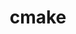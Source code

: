 ---
title: "cmake"
layout: cache
categories: [package, v0.18.1]
meta: {"versions": ["3.23.1"], "compilers": ["gcc@=7.3.1", "gcc@=7.5.0", "gcc@=8.4.0"], "oss": ["amzn2", "ubuntu18.04"], "platforms": ["linux"], "targets": ["aarch64", "graviton2", "x86_64", "x86_64_v3", "x86_64_v4"], "stacks": ["aws-ahug", "aws-ahug-aarch64", "aws-isc", "aws-isc-aarch64", "build_systems", "data-vis-sdk", "e4s", "radiuss", "root", "tutorial"], "num_specs": 7, "num_specs_by_stack": {"aws-isc": 2, "root": 7, "aws-ahug": 2, "aws-ahug-aarch64": 2, "aws-isc-aarch64": 2, "tutorial": 2, "radiuss": 1, "build_systems": 1, "e4s": 1, "data-vis-sdk": 1}}
spec_details: [{"hash": "jlqn7ghaopb2sbyxpriy5uum3w64glqu", "compiler": "gcc@=7.3.1", "versions": ["3.23.1"], "os": "amzn2", "platform": "linux", "target": "x86_64_v4", "variants": ["build_type=Release", "~doc", "+ncurses", "+ownlibs", "~qt"], "stacks": ["aws-isc", "root", "aws-ahug"], "size": "-", "tarball": "https://binaries.spack.io/releases/v0.18.1/build_cache/linux-amzn2-x86_64_v4/gcc-7.3.1/cmake-3.23.1/linux-amzn2-x86_64_v4-gcc-7.3.1-cmake-3.23.1-jlqn7ghaopb2sbyxpriy5uum3w64glqu.spack"}, {"hash": "bmwneljmso6eedd73gw5wjjxnfe5vs4x", "compiler": "gcc@=7.3.1", "versions": ["3.23.1"], "os": "amzn2", "platform": "linux", "target": "graviton2", "variants": ["build_type=Release", "~doc", "+ncurses", "+ownlibs", "~qt"], "stacks": ["aws-ahug-aarch64", "root", "aws-isc-aarch64"], "size": "-", "tarball": "https://binaries.spack.io/releases/v0.18.1/build_cache/linux-amzn2-graviton2/gcc-7.3.1/cmake-3.23.1/linux-amzn2-graviton2-gcc-7.3.1-cmake-3.23.1-bmwneljmso6eedd73gw5wjjxnfe5vs4x.spack"}, {"hash": "tulqz4nxor764kgeij23tfap4ddgpgvh", "compiler": "gcc@=7.5.0", "versions": ["3.23.1"], "os": "ubuntu18.04", "platform": "linux", "target": "x86_64", "variants": ["build_type=Release", "~doc", "+ncurses", "+ownlibs", "~qt"], "stacks": ["tutorial", "radiuss", "build_systems", "root", "e4s"], "size": "-", "tarball": "https://binaries.spack.io/releases/v0.18.1/build_cache/linux-ubuntu18.04-x86_64/gcc-7.5.0/cmake-3.23.1/linux-ubuntu18.04-x86_64-gcc-7.5.0-cmake-3.23.1-tulqz4nxor764kgeij23tfap4ddgpgvh.spack"}, {"hash": "l5lr7ykyecodbefv7yw56eb2ax2nfvmh", "compiler": "gcc@=7.3.1", "versions": ["3.23.1"], "os": "amzn2", "platform": "linux", "target": "x86_64_v3", "variants": ["build_type=Release", "~doc", "+ncurses", "+ownlibs", "~qt"], "stacks": ["aws-isc", "root", "aws-ahug"], "size": "-", "tarball": "https://binaries.spack.io/releases/v0.18.1/build_cache/linux-amzn2-x86_64_v3/gcc-7.3.1/cmake-3.23.1/linux-amzn2-x86_64_v3-gcc-7.3.1-cmake-3.23.1-l5lr7ykyecodbefv7yw56eb2ax2nfvmh.spack"}, {"hash": "cx4wjav3sclhuuxquyoayh775tb662eb", "compiler": "gcc@=7.3.1", "versions": ["3.23.1"], "os": "amzn2", "platform": "linux", "target": "aarch64", "variants": ["build_type=Release", "~doc", "+ncurses", "+ownlibs", "~qt"], "stacks": ["aws-ahug-aarch64", "root", "aws-isc-aarch64"], "size": "-", "tarball": "https://binaries.spack.io/releases/v0.18.1/build_cache/linux-amzn2-aarch64/gcc-7.3.1/cmake-3.23.1/linux-amzn2-aarch64-gcc-7.3.1-cmake-3.23.1-cx4wjav3sclhuuxquyoayh775tb662eb.spack"}, {"hash": "5xytpox7u2s7fijus5yvlnnwu5eark5r", "compiler": "gcc@=7.5.0", "versions": ["3.23.1"], "os": "ubuntu18.04", "platform": "linux", "target": "x86_64", "variants": ["build_type=Release", "~doc", "+ncurses", "~ownlibs", "~qt"], "stacks": ["data-vis-sdk", "root"], "size": "-", "tarball": "https://binaries.spack.io/releases/v0.18.1/build_cache/linux-ubuntu18.04-x86_64/gcc-7.5.0/cmake-3.23.1/linux-ubuntu18.04-x86_64-gcc-7.5.0-cmake-3.23.1-5xytpox7u2s7fijus5yvlnnwu5eark5r.spack"}, {"hash": "ag23oxsvzs4h25x7lugr5yr237i6hnv6", "compiler": "gcc@=8.4.0", "versions": ["3.23.1"], "os": "ubuntu18.04", "platform": "linux", "target": "x86_64", "variants": ["build_type=Release", "~doc", "+ncurses", "+ownlibs", "~qt"], "stacks": ["tutorial", "root"], "size": "-", "tarball": "https://binaries.spack.io/releases/v0.18.1/build_cache/linux-ubuntu18.04-x86_64/gcc-8.4.0/cmake-3.23.1/linux-ubuntu18.04-x86_64-gcc-8.4.0-cmake-3.23.1-ag23oxsvzs4h25x7lugr5yr237i6hnv6.spack"}]
---